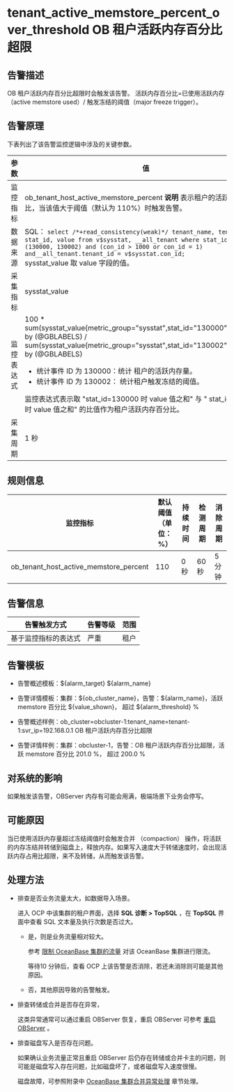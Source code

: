 tenant_active_memstore_percent_over_threshold OB 租户活跃内存百分比超限
=================================================================================

**告警描述**
-----------------------------

OB 租户活跃内存百分比超限时会触发该告警。 活跃内存百分比=已使用活跃内存（active memstore used）/ 触发冻结的阈值（major freeze trigger）。

告警原理
-------------------------

下表列出了该告警监控逻辑中涉及的关键参数。

|  参数   |                                                                                                                                                                                                                                 值                                                                                                                                                                                                                                 |
|-------|-------------------------------------------------------------------------------------------------------------------------------------------------------------------------------------------------------------------------------------------------------------------------------------------------------------------------------------------------------------------------------------------------------------------------------------------------------------------|
| 监控指标  | ob_tenant_host_active_memstore_percent **说明**  表示租户的活跃内存百分比，当该值大于阈值（默认为 110%）时触发告警。                                                                                                                                                                                                                                                                                                                                               |
| 数据来源  | SQL： ```select /*+read_consistency(weak)*/ tenant_name, tenant_id, stat_id, value from v$sysstat, __all_tenant where stat_id IN (130000, 130002) and (con_id > 1000 or con_id = 1) and__all_tenant.tenant_id = v$sysstat.con_id; ```  </br> sysstat_value 取 value 字段的值。                                                                                                                         |
| 采集指标  | sysstat_value                                                                                                                                                                                                                                                                                                                                                                                                                                                     |
| 监控表达式 | 100 \* sum(sysstat_value{metric_group="sysstat",stat_id="130000",@LABELS}) by (@GBLABELS) / sum(sysstat_value{metric_group="sysstat",stat_id="130002",@LABELS}) by (@GBLABELS) </br>  <ul><li>统计事件 ID 为 130000：统计 租户的活跃内存量。   </li><li> 统计事件 ID 为 130002： 统计租户触发冻结的阈值。 </li></ul>   监控表达式表示取 "stat_id=130000 时 value 值之和" 与 " stat_id=130002 时 value 值之和" 的比值作为租户活跃内存百分比。 |
| 采集周期  | 1 秒                                                                                                                                                                                                                                                                                                                                                                                                                                                               |

**规则信息**
-----------------------------

|                  监控指标                  | 默认阈值（单位：%） | 持续时间 | 检测周期 | 消除周期 |
|----------------------------------------|------------|------|------|------|
| ob_tenant_host_active_memstore_percent | 110        | 0 秒  | 60 秒 | 5 分钟 |

**告警信息**
-----------------------------

|   告警触发方式   | 告警等级 | 范围 |
|------------|------|----|
| 基于监控指标的表达式 | 严重   | 租户 |

**告警模板**
-----------------------------

* 告警概述模板：\${alarm_target} ${alarm_name}

* 告警详情模板：集群：\${ob_cluster_name}，告警：\${alarm_name}，活跃 memstore 百分比 \${value_shown}， 超过 ${alarm_threshold} %

* 告警概述样例：ob_cluster=obcluster-1:tenant_name=tenant-1:svr_ip=192.168.0.1 OB 租户活跃内存百分比超限

* 告警详情样例：集群：obcluster-1，告警：OB 租户活跃内存百分比超限，活跃 memstore 百分比 201.0 %， 超过 200.0 %

**对系统的影响**
-------------------------------

如果触发该告警，OBServer 内存有可能会用满，极端场景下业务会停写。

**可能原因**
-----------------------------

当已使用活跃内存量超过冻结阈值时会触发合并 （compaction） 操作，将活跃的内存冻结并转储到磁盘上，释放内存。如果写入速度大于转储速度时，会出现活跃内存占用比超限，来不及转储，从而触发该告警。

处理方法
-------------------------

* 排查是否业务流量太大，如数据导入场景。

  进入 OCP 中该集群的租户界面，选择 **SQL 诊断 \> TopSQL** ，在 **TopSQL** 界面中查看 SQL 文本量及执行次数是否过大。
  * 是，则是业务流量相对较大。

    参考 [限制 OceanBase 集群的流量](../5.appendix/5.limit-the-inbound-traffic-of-the-oceanbase-cluster.md) 对该 OceanBase 集群进行限流。

    等待10 分钟后，查看 OCP 上该告警是否消除，若还未消除则可能是其他原因。

  * 否，其他原因导致的告警触发。

* 排查转储或合并是否存在异常，

  这类异常通常可以通过重启 OBServer 恢复，重启 OBServer 可参考 [重启 OBServer](../../4.user-guide-2/4.cluster-features/2.basic-operations/5.restart-a-cluster-1.md) 。
  
* 排查磁盘写入是否存在问题。

  如果确认业务流量正常且重启 OBServer 后仍存在转储或合并卡主的问题，则可能是磁盘写入存在问题，比如磁盘坏了，或者磁盘写入速度很慢。

  磁盘故障，可参照附录中 [OceanBase 集群合并异常处理](../5.appendix/3.exception-handling-for-oceanbase-cluster-compaction.md) 章节处理。
  